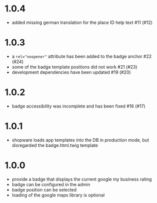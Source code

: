 # 1.0.4
- added missing german translation for the place ID help text #11 (#12)

# 1.0.3
- a `rel="noopener"` attribute has been added to the badge anchor #22 (#24)
- some of the badge template positions did not work #21 (#23)
- development dependencies have been updated #19 (#20)

# 1.0.2
- badge accessibility was incomplete and has been fixed #16 (#17)

# 1.0.1
- shopware loads app templates into the DB in production mode, but disregarded the badge.html.twig template

# 1.0.0
- provide a badge that displays the current google my business rating
- badge can be configured in the admin
- badge position can be selected
- loading of the google maps library is optional 
